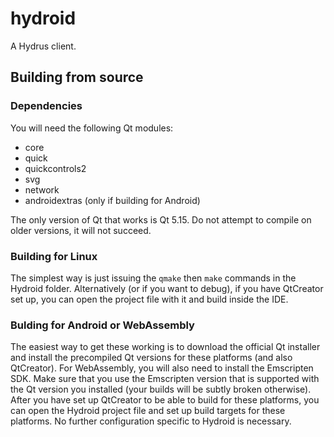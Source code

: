 # hydroid
A Hydrus client.

## Building from source

### Dependencies

You will need the following Qt modules:
* core
* quick
* quickcontrols2 
* svg
* network
* androidextras (only if building for Android)

The only version of Qt that works is Qt 5.15. Do not attempt to compile on older versions, it will not succeed.

### Building for Linux

The simplest way is just issuing the `qmake` then `make` commands in the Hydroid folder.
Alternatively (or if you want to debug), if you have QtCreator set up, you can open the project file with it and build inside the IDE.

### Bulding for Android or WebAssembly

The easiest way to get these working is to download the official Qt installer and install the precompiled Qt versions for these platforms (and also QtCreator).
For WebAssembly, you will also need to install the Emscripten SDK. Make sure that you use the Emscripten version that is supported with the Qt version you installed (your builds will be subtly broken otherwise).
After you have set up QtCreator to be able to build for these platforms, you can open the Hydroid project file and set up build targets for these platforms. No further configuration specific to Hydroid is necessary.
